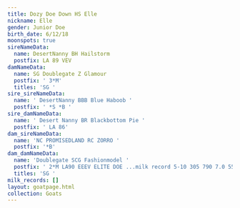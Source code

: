 ```yaml
---
title: Dozy Doe Down HS Elle
nickname: Elle
gender: Junior Doe
birth_date: 6/12/18
moonspots: true
sireNameData:
  name: DesertNanny BH Hailstorm
  postfix: LA 89 VEV
damNameData:
  name: SG Doublegate Z Glamour
  postfix: ' 3*M'
  titles: 'SG '
sire_sireNameData:
  name: ' DesertNanny BBB Blue Haboob '
  postfix: ' *S *B '
sire_damNameData:
  name: ' Desert Nanny BR Blackbottom Pie '
  postfix: ' LA 86'
dam_sireNameData:
  name: 'NC PROMISEDLAND RC ZORRO '
  postfix: '*B'
dam_damNameData:
  name: 'Doublegate SCG Fashionmodel '
  postfix: ' 2*M LA90 EEEV ELITE DOE ...milk record 5-10 305 790 7.0 55 4.2 33'
  titles: 'SG '
milk_records: []
layout: goatpage.html
collection: Goats
---
```


